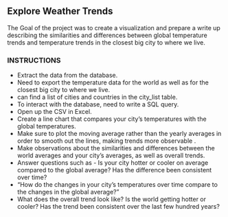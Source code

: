 ## Explore Weather Trends
The Goal of the project was to create a visualization and prepare a write up describing the similarities and differences between
global temperature trends and temperature trends in the closest big city to where we live. 

### INSTRUCTIONS
* Extract the data from the database. 
* Need to export the temperature data for the world as well as for the closest big city to where we live. 
* can find a list of cities and countries in the city_list table. 
* To interact with the database, need to write a SQL query.
* Open up the CSV in  Excel.
* Create a line chart that compares your city’s temperatures with the global temperatures. 
* Make sure to plot the moving average rather than the yearly averages in order to smooth out the lines, making trends more observable .
* Make observations about the similarities and differences between the world averages and your city’s averages, as well as overall trends.
* Answer questions such as - Is your city hotter or cooler on average compared to the global average? Has the difference been consistent over time?
* “How do the changes in your city’s temperatures over time compare to the changes in the global average?”
* What does the overall trend look like? Is the world getting hotter or cooler? Has the trend been consistent over the last few hundred years?
